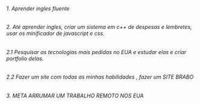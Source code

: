 ###### 1. Aprender ingles fluente

###### 2. Até aprender ingles, criar um sistema em c++ de despesas e lembretes, usar os minificador de javascript e css.

###### 2.1 Pesquisar as tecnologias mais pedidas no EUA e estudar elas e criar portfolio delas.

###### 2.2 Fazer um site com todas as minhas habilidades , fazer um SITE BRABO

###### 3. META ARRUMAR UM TRABALHO REMOTO NOS EUA
